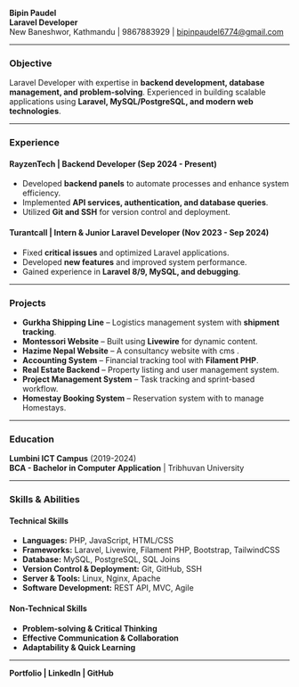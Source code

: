 **Bipin Paudel**\
**Laravel Developer**\
New Baneshwor, Kathmandu | 9867883929 | [bipinpaudel6774@gmail.com](mailto\:bipinpaudel6774@gmail.com)

---

### **Objective**

Laravel Developer with expertise in **backend development, database management, and problem-solving**. Experienced in building scalable applications using **Laravel, MySQL/PostgreSQL, and modern web technologies**.

---

### **Experience**

#### **RayzenTech | Backend Developer** (Sep 2024 - Present)

- Developed **backend panels** to automate processes and enhance system efficiency.
- Implemented **API services, authentication, and database queries**.
- Utilized **Git and SSH** for version control and deployment.

#### **Turantcall | Intern & Junior Laravel Developer** (Nov 2023 - Sep 2024)

- Fixed **critical issues** and optimized Laravel applications.
- Developed **new features** and improved system performance.
- Gained experience in **Laravel 8/9, MySQL, and debugging**.

---

### **Projects**

- **Gurkha Shipping Line** – Logistics management system with **shipment tracking**.
- **Montessori Website** – Built using **Livewire** for dynamic content.
- **Hazime Nepal Website** – A consultancy website with cms .
- **Accounting System** – Financial tracking tool with **Filament PHP**.
- **Real Estate Backend** – Property listing and user management system.
- **Project Management System** – Task tracking and sprint-based workflow.
- **Homestay Booking System** – Reservation system with to manage Homestays.

---

### **Education**

**Lumbini ICT Campus** (2019-2024)\
**BCA - Bachelor in Computer Application** | Tribhuvan University

---

### **Skills & Abilities**

#### **Technical Skills**

- **Languages:** PHP, JavaScript, HTML/CSS
- **Frameworks:** Laravel, Livewire, Filament PHP, Bootstrap, TailwindCSS
- **Database:** MySQL, PostgreSQL, SQL Joins
- **Version Control & Deployment:** Git, GitHub, SSH
- **Server & Tools:** Linux, Nginx, Apache
- **Software Development:** REST API, MVC, Agile

#### **Non-Technical Skills**

- **Problem-solving & Critical Thinking**
- **Effective Communication & Collaboration**
- **Adaptability & Quick Learning**

---

**Portfolio | LinkedIn | GitHub**


